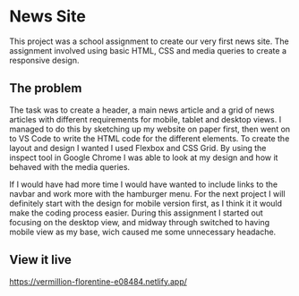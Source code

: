 # News Site

This project was a school assignment to create our very first news site. The assignment involved using basic HTML, CSS and media queries to create a responsive design.


## The problem

The task was to create a header, a main news article and a grid of news articles with different requirements for mobile, tablet and desktop views. I managed to do this by sketching up my website on paper first, then went on to VS Code to write the HTML code for the different elements. To create the layout and design I wanted I used Flexbox and CSS Grid. By using the inspect tool in Google Chrome I was able to look at my design and how it behaved with the media queries. 

If I would have had more time I would have wanted to include links to the navbar and work more with the hamburger menu. For the next project I will definitely start with the design for mobile version first, as I think it it would make the coding process easier. During this assignment I started out focusing on the desktop view, and midway through switched to having mobile view as my base, wich caused me some unnecessary headache. 

## View it live

https://vermillion-florentine-e08484.netlify.app/
